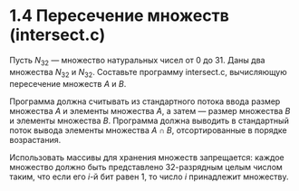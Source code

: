 # 1.4 Пересечение множеств (intersect.c)
Пусть $N_{32}$ — множество натуральных чисел от 0 до 31. Даны два множества $N_{32}$ и $N_{32}$. Составьте программу intersect.c, вычисляющую пересечение множеств $A$ и $B$.

Программа должна считывать из стандартного потока ввода размер множества $A$ и элементы множества $A$, а затем — размер множества $B$ и элементы множества $B$. Программа должна выводить в стандартный поток вывода элементы множества $A\cap B$, отсортированные в порядке возрастания.

Использовать массивы для хранения множеств запрещается: каждое множество должно быть представлено 32-разрядным целым числом таким, что если его $i$-й бит равен 1, то число $i$ принадлежит множеству. 
